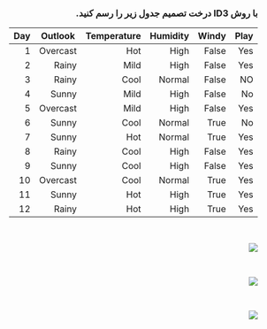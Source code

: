 <div dir="rtl">
  
  ### با روش ID3 درخت تصمیم جدول زیر را رسم کنید.

|     Play    |     Windy    |     Humidity    |     Temperature    |     Outlook     |     Day    |
|-------------|--------------|-----------------|--------------------|-----------------|------------|
|     Yes     |     False    |     High        |     Hot            |     Overcast    |     1      |
|     Yes     |     False    |     High        |     Mild           |     Rainy       |     2      |
|     NO      |     False    |     Normal      |     Cool           |     Rainy       |     3      |
|     No      |     False    |     High        |     Mild           |     Sunny       |     4      |
|     Yes     |     False    |     High        |     Mild           |     Overcast    |     5      |
|     No      |     True     |     Normal      |     Cool           |     Sunny       |     6      |
|     Yes     |     True     |     Normal      |     Hot            |     Sunny       |     7      |
|     Yes     |     False    |     High        |     Cool           |     Rainy       |     8      |
|     Yes     |     False    |     High        |     Cool           |     Sunny       |     9      |
|     Yes     |     True     |     Normal      |     Cool           |     Overcast    |     10     |
|     Yes     |     True     |     High        |     Hot            |     Sunny       |     11     |
|     Yes     |     True     |     High        |     Hot            |     Rainy       |     12     |


<br/>
   
  ![](https://github.com/semnan-university-ai/machine-learning-class/blob/main/excersiecs/mahyaghlmrz/8/img/2.PNG)

<br/>
   
  ![](https://github.com/semnan-university-ai/machine-learning-class/blob/main/excersiecs/mahyaghlmrz/8/img/3.PNG)
  
<br/>
   
  ![](https://github.com/semnan-university-ai/machine-learning-class/blob/main/excersiecs/mahyaghlmrz/8/img/1.PNG)  

</div>
